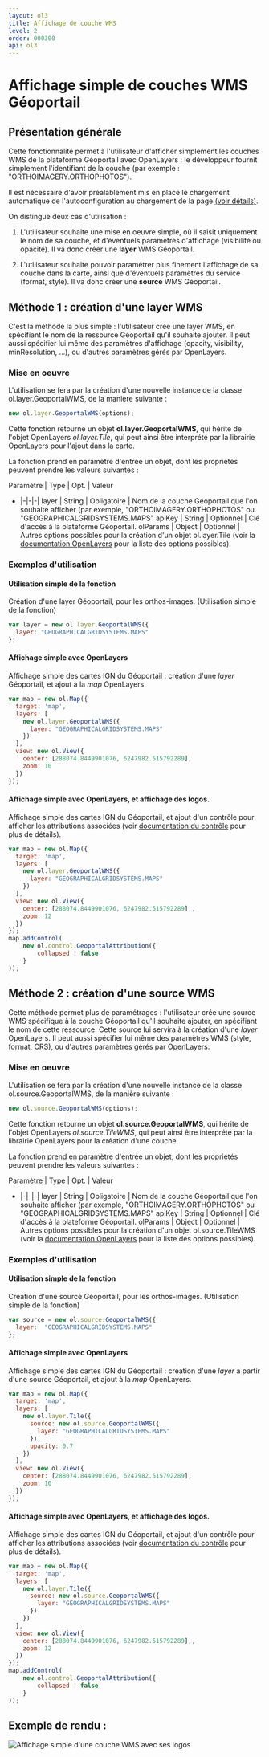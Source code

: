 ```yaml
---
layout: ol3
title: Affichage de couche WMS
level: 2
order: 000300
api: ol3
---
```


# Affichage simple de couches WMS Géoportail

## Présentation générale

Cette fonctionnalité permet à l'utilisateur d'afficher simplement les couches WMS de la plateforme Géoportail avec OpenLayers : le développeur fournit simplement l'identifiant de la couche (par exemple : "ORTHOIMAGERY.ORTHOPHOTOS").

Il est nécessaire d'avoir préalablement mis en place le chargement automatique de l'autoconfiguration au chargement de la page [(voir détails)](./ol3-autoconf.html).

On distingue deux cas d'utilisation :

1. L'utilisateur souhaite une mise en oeuvre simple, où il saisit uniquement le nom de sa couche, et d'éventuels paramètres d'affichage (visibilité ou opacité). Il va donc créer une **layer** WMS Géoportail.

2. L'utilisateur souhaite pouvoir paramétrer plus finement l'affichage de sa couche dans la carte, ainsi que d'éventuels paramètres du service (format, style). Il va donc créer une **source** WMS Géoportail.

## Méthode 1 : création d'une layer WMS

C'est la méthode la plus simple : l'utilisateur crée une layer WMS, en spécifiant le nom de la ressource Géoportail qu'il souhaite ajouter. Il peut aussi spécifier lui même des paramètres d'affichage (opacity, visibility, minResolution, ...), ou d'autres paramètres gérés par OpenLayers.

### Mise en oeuvre

L'utilisation se fera par la création d'une nouvelle instance de la classe ol.layer.GeoportalWMS, de la manière suivante :

``` javascript
new ol.layer.GeoportalWMS(options);
```

Cette fonction retourne un objet **ol.layer.GeoportalWMS**, qui hérite de l'objet OpenLayers *ol.layer.Tile*, qui peut ainsi être interprété par la librairie OpenLayers pour l'ajout dans la carte.

La fonction prend en paramètre d'entrée un objet, dont les propriétés peuvent prendre les valeurs suivantes :

Paramètre |  Type   |    Opt.     | Valeur
- |-|-|-|
layer     | String  | Obligatoire | Nom de la couche Géoportail que l'on souhaite afficher (par exemple, "ORTHOIMAGERY.ORTHOPHOTOS" ou "GEOGRAPHICALGRIDSYSTEMS.MAPS"
apiKey    | String  | Optionnel   | Clé d'accès à la plateforme Géoportail.
olParams  | Object  | Optionnel   | Autres options possibles pour la création d'un objet ol.layer.Tile (voir la [documentation OpenLayers](http://openlayers.org/en/v3.13.0/apidoc/ol.layer.Tile.html) pour la liste des options possibles).

### Exemples d'utilisation

#### Utilisation simple de la fonction

Création d'une layer Géoportail, pour les orthos-images. (Utilisation simple de la fonction)

``` javascript
var layer = new ol.layer.GeoportalWMS({
  layer: "GEOGRAPHICALGRIDSYSTEMS.MAPS"
};
```

#### Affichage simple avec OpenLayers

Affichage simple des cartes IGN du Géoportail : création d'une *layer* Géoportail, et ajout à la *map* OpenLayers.

``` javascript
var map = new ol.Map({
  target: 'map',
  layers: [
    new ol.layer.GeoportalWMS({
      layer: "GEOGRAPHICALGRIDSYSTEMS.MAPS"
    })
  ],
  view: new ol.View({
    center: [288074.8449901076, 6247982.515792289],
    zoom: 10
  })
});
```

#### Affichage simple avec OpenLayers, et affichage des logos.

Affichage simple des cartes IGN du Géoportail, et ajout d'un contrôle pour afficher les attributions associées (voir [documentation du contrôle](./ol3-originators.html) pour plus de détails).

``` javascript
var map = new ol.Map({
  target: 'map',
  layers: [
    new ol.layer.GeoportalWMS({
      layer: "GEOGRAPHICALGRIDSYSTEMS.MAPS"
    })
  ],
  view: new ol.View({
    center: [288074.8449901076, 6247982.515792289],,
    zoom: 12
  })
});
map.addControl(
    new ol.control.GeoportalAttribution({
        collapsed : false
    }
));
```

## Méthode 2 : création d'une source WMS

Cette méthode permet plus de paramétrages : l'utilisateur crée une source WMS spécifique à la couche Géoportail qu'il souhaite ajouter, en spécifiant le nom de cette ressource. Cette source lui servira à la création d'une *layer* OpenLayers. Il peut aussi spécifier lui même des paramètres WMS (style, format, CRS), ou d'autres paramètres gérés par OpenLayers.

### Mise en oeuvre

L'utilisation se fera par la création d'une nouvelle instance de la classe ol.source.GeoportalWMS, de la manière suivante :

``` javascript
new ol.source.GeoportalWMS(options);
```

Cette fonction retourne un objet **ol.source.GeoportalWMS**, qui hérite de l'objet OpenLayers *ol.source.TileWMS*, qui peut ainsi être interprété par la librairie OpenLayers pour la création d'une couche.

La fonction prend en paramètre d'entrée un objet, dont les propriétés peuvent prendre les valeurs suivantes :

Paramètre |  Type   |    Opt.     | Valeur
- |-|-|-|
layer     | String  | Obligatoire | Nom de la couche Géoportail que l'on souhaite afficher (par exemple, "ORTHOIMAGERY.ORTHOPHOTOS" ou "GEOGRAPHICALGRIDSYSTEMS.MAPS"
apiKey    | String  | Optionnel   | Clé d'accès à la plateforme Géoportail.
olParams  | Object  | Optionnel   | Autres options possibles pour la création d'un objet ol.source.TileWMS (voir la [documentation OpenLayers](http://openlayers.org/en/v3.13.0/apidoc/ol.source.TileWMS.html) pour la liste des options possibles).

### Exemples d'utilisation

#### Utilisation simple de la fonction

Création d'une source Géoportail, pour les orthos-images. (Utilisation simple de la fonction)

``` javascript
var source = new ol.source.GeoportalWMS({
  layer:  "GEOGRAPHICALGRIDSYSTEMS.MAPS"
};
```

#### Affichage simple avec OpenLayers

Affichage simple des cartes IGN du Géoportail : création d'une *layer* à partir d'une source Géoportail, et ajout à la *map* OpenLayers.

``` javascript
var map = new ol.Map({
  target: 'map',
  layers: [
    new ol.layer.Tile({
      source: new ol.source.GeoportalWMS({
        layer: "GEOGRAPHICALGRIDSYSTEMS.MAPS"
      }),
      opacity: 0.7
    })
  ],
  view: new ol.View({
    center: [288074.8449901076, 6247982.515792289],
    zoom: 10
  })
});
```

<!--
#### Affichage simple d'une couche en Lambert 93 avec OpenLayers

Affichage simple de la BDOrtho du Géoportail en Lambert 93 : création d'une *layer* à partir d'une source Géoportail, et ajout à la *map* OpenLayers. Il est nécessaire de spécifier la projection de la carte (par défaut : "EPSG:3857").

``` javascript
var map = new ol.Map({
  target: 'map',
  layers: [
    new ol.layer.Tile({
      source: new ol.source.GeoportalWMS({
        layer : "GEOGRAPHICALGRIDSYSTEMS.MAPS",
          olParams : {
              params : {
                  CRS : "EPSG:2154"
              }
          }
      })
    })
  ],
  view: new ol.View({
    projection: "EPSG:2154",
    center: [600000, 6750000],
    zoom: 10
  })
});
```
--> 

#### Affichage simple avec OpenLayers, et affichage des logos.

Affichage simple des cartes IGN du Géoportail, et ajout d'un contrôle pour afficher les attributions associées (voir [documentation du contrôle](./ol3-originators.html) pour plus de détails).

``` javascript
var map = new ol.Map({
  target: 'map',
  layers: [
    new ol.layer.Tile({
      source: new ol.source.GeoportalWMS({
        layer: "GEOGRAPHICALGRIDSYSTEMS.MAPS"
      })
    })
  ],
  view: new ol.View({
    center: [288074.8449901076, 6247982.515792289],,
    zoom: 12
  })
});
map.addControl(
    new ol.control.GeoportalAttribution({
        collapsed : false
    }
));
```


## Exemple de rendu : 

![Affichage simple d'une couche WMS avec ses logos](./img/GporiginatorsView.png)
